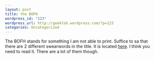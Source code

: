 ```yaml
--- 
layout: post
title: the BOFH
wordpress_id: "123"
wordpress_url: http://geeklob.wordpress.com/?p=123
categories: Uncategorized
---
```

The BOFH stands for something I am not able to print. Suffice to sa that there are 2 different swearwords in the title. It is located <a href="http://www.iinet.net.au/~bofh/index.html">here</a>. I think you need to read it. There are a lot of them though.
